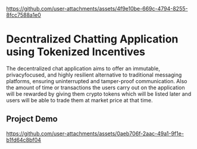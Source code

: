 
https://github.com/user-attachments/assets/4f9e10be-669c-4794-8255-8fcc7588a1e0
# Decntralized Chatting Application using Tokenized Incentives

The decentralized chat application aims to offer an immutable, privacyfocused, and highly resilient alternative to traditional messaging platforms, ensuring uninterrupted and tamper-proof communication. Also the amount of time or transactions the users carry out on the application will be rewarded by giving them crypto tokens which will be listed later and users will be able to trade them at market price at that time.

## Project Demo

https://github.com/user-attachments/assets/0aeb706f-2aac-49a1-9f1e-b1fd64c8bf04
